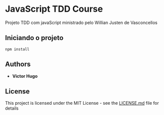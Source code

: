 # JavaScript TDD Course

Projeto TDD com javaScript ministrado pelo Willian Justen de Vasconcellos

## Iniciando o projeto

`npm install`

## Authors

* **Victor Hugo**

## License

This project is licensed under the MIT License - see the [LICENSE.md](LICENSE.md) file for details



